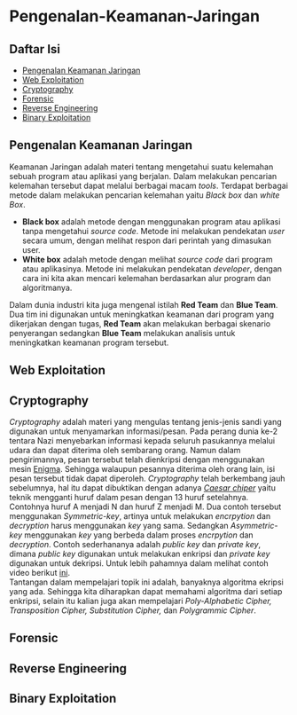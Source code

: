 # Pengenalan-Keamanan-Jaringan
## Daftar Isi
- [Pengenalan Keamanan Jaringan](#pengenalan-keamanan-jaringan)
- [Web Exploitation](#web-exploitation)
- [Cryptography](#cryptography)
- [Forensic](#forensic)
- [Reverse Engineering](#reverse-engineering)
- [Binary Exploitation](#binary-exploitation)

## Pengenalan Keamanan Jaringan
Keamanan Jaringan adalah materi tentang mengetahui suatu kelemahan sebuah program atau aplikasi yang berjalan. Dalam melakukan pencarian kelemahan tersebut dapat melalui berbagai macam <i>tools</i>. Terdapat berbagai metode dalam melakukan pencarian kelemahan yaitu <i>Black box</i> dan <i>white Box</i>.

- <b>Black box</b> adalah metode dengan menggunakan program atau aplikasi tanpa mengetahui <i>source code</i>. Metode ini melakukan pendekatan <i>user</i> secara umum, dengan melihat respon dari perintah yang dimasukan user.
- <b>White box</b> adalah metode dengan melihat <i>source code</i> dari program atau aplikasinya. Metode ini melakukan pendekatan <i>developer</i>, dengan cara ini kita akan mencari kelemahan berdasarkan alur program dan algoritmanya.

Dalam dunia industri kita juga mengenal istilah <b>Red Team</b> dan <b>Blue Team</b>. Dua tim ini digunakan untuk meningkatkan keamanan dari program yang dikerjakan dengan tugas, <b>Red Team</b> akan melakukan berbagai skenario penyerangan sedangkan <b>Blue Team</b> melakukan analisis untuk meningkatkan keamanan program tersebut.
## Web Exploitation
## Cryptography
<i>Cryptography</i> adalah materi yang mengulas tentang jenis-jenis sandi yang digunakan untuk menyamarkan informasi/pesan. Pada perang dunia ke-2 tentara Nazi menyebarkan informasi kepada seluruh pasukannya melalui udara dan dapat diterima oleh sembarang orang. Namun dalam pengirimannya, pesan tersebut telah dienkripsi dengan menggunakan mesin [Enigma](https://en.wikipedia.org/wiki/Enigma_machine). Sehingga walaupun pesannya diterima oleh orang lain, isi pesan tersebut tidak dapat diperoleh. <i>Cryptography</i> telah berkembang jauh sebelumnya, hal itu dapat dibuktikan dengan adanya [<i>Caesar chiper</i>](https://en.wikipedia.org/wiki/Caesar_cipher#History_and_usage) yaitu teknik mengganti huruf dalam pesan dengan 13 huruf setelahnya. Contohnya huruf A menjadi N dan huruf Z menjadi M. Dua contoh tersebut menggunakan <i>Symmetric-key</i>, artinya untuk melakukan <i>encrpytion</i> dan <i>decryption</i> harus menggunakan <i>key</i> yang sama. Sedangkan <i>Asymmetric-key</i> menggunakan <i>key</i> yang berbeda dalam proses <i>encrpytion</i> dan <i>decryption</i>. Contoh sederhananya adalah <i>public key</i> dan <i>private key</i>, dimana <i>public key</i> digunakan untuk melakukan enkripsi dan <i>private key</i> digunakan untuk dekripsi. Untuk lebih pahamnya dalam melihat contoh video berikut [ini](https://www.youtube.com/watch?v=AQDCe585Lnc).<br>
Tantangan dalam mempelajari topik ini adalah, banyaknya algoritma ekripsi yang ada. Sehingga kita diharapkan dapat memahami algoritma dari setiap enkripsi, selain itu kalian juga akan mempelajari <i>Poly-Alphabetic Cipher, Transposition Cipher, Substitution Cipher, </i>dan <i>Polygrammic Cipher</i>.
## Forensic
## Reverse Engineering
## Binary Exploitation